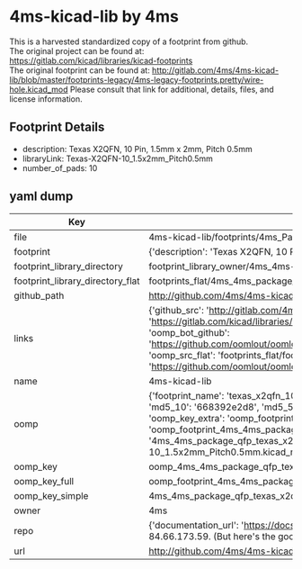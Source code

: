 # 4ms-kicad-lib by 4ms  
This is a harvested standardized copy of a footprint from github.  
The original project can be found at:  
https://gitlab.com/kicad/libraries/kicad-footprints  
The original footprint can be found at:
http://gitlab.com/4ms/4ms-kicad-lib/blob/master/footprints-legacy/4ms-legacy-footprints.pretty/wire-hole.kicad_mod
Please consult that link for additional, details, files, and license information.  
## Footprint Details
* description: Texas  X2QFN, 10 Pin, 1.5mm x 2mm, Pitch 0.5mm  
* libraryLink: Texas-X2QFN-10_1.5x2mm_Pitch0.5mm  
* number_of_pads: 10  
## yaml dump  
| Key | Value |  
| --- | --- |  
| file | 4ms-kicad-lib/footprints/4ms_Package_QFP.pretty/Texas-X2QFN-10_1.5x2mm_Pitch0.5mm.kicad_mod |  
| footprint | {'description': 'Texas  X2QFN, 10 Pin, 1.5mm x 2mm, Pitch 0.5mm', 'libraryLink': 'Texas-X2QFN-10_1.5x2mm_Pitch0.5mm', 'number_of_pads': 10} |  
| footprint_library_directory | footprint_library_owner/4ms_4ms-kicad-lib |  
| footprint_library_directory_flat | footprints_flat/4ms_4ms_package_qfp_texas_x2qfn_10_1_5x2mm_pitch0_5mm/working |  
| github_path | http://github.com/4ms/4ms-kicad-lib/blob/master/footprints/4ms_Package_QFP.pretty/Texas-X2QFN-10_1.5x2mm_Pitch0.5mm.kicad_mod |  
| links | {'github_src': 'http://gitlab.com/4ms/4ms-kicad-lib/blob/master/footprints-legacy/4ms-legacy-footprints.pretty/wire-hole.kicad_mod', 'github_src_repo': 'https://gitlab.com/kicad/libraries/kicad-footprints', 'oomp_bot': 'footprints/4ms_4ms_package_qfp_texas_x2qfn_10_1_5x2mm_pitch0_5mm/working', 'oomp_bot_github': 'https://github.com/oomlout/oomlout_oomp_footprint_bot/tree/main/footprints/4ms_4ms_package_qfp_texas_x2qfn_10_1_5x2mm_pitch0_5mm/working', 'oomp_src_flat': 'footprints_flat/footprints_flat/4ms_4ms_package_qfp_texas_x2qfn_10_1_5x2mm_pitch0_5mm/working', 'oomp_src_flat_github': 'https://github.com/oomlout/oomlout_oomp_footprint_src/tree/main/footprints_flat/4ms_4ms_package_qfp_texas_x2qfn_10_1_5x2mm_pitch0_5mm/working'} |  
| name | 4ms-kicad-lib |  
| oomp | {'footprint_name': 'texas_x2qfn_10_1_5x2mm_pitch0_5mm', 'library_name': '4ms_package_qfp', 'md5': '668392e2d8bce6901ea012f57e730ebe', 'md5_10': '668392e2d8', 'md5_5': '66839', 'md5_6': '668392', 'oomp_key': 'oomp_4ms_4ms_package_qfp_texas_x2qfn_10_1_5x2mm_pitch0_5mm', 'oomp_key_extra': 'oomp_footprint_4ms_4ms_package_qfp_texas_x2qfn_10_1_5x2mm_pitch0_5mm', 'oomp_key_full': 'oomp_footprint_4ms_4ms_package_qfp_texas_x2qfn_10_1_5x2mm_pitch0_5mm_668392', 'oomp_key_simple': '4ms_4ms_package_qfp_texas_x2qfn_10_1_5x2mm_pitch0_5mm', 'original_filename': '4ms-kicad-lib/footprints/4ms_Package_QFP.pretty/Texas-X2QFN-10_1.5x2mm_Pitch0.5mm.kicad_mod', 'owner_name': '4ms'} |  
| oomp_key | oomp_4ms_4ms_package_qfp_texas_x2qfn_10_1_5x2mm_pitch0_5mm |  
| oomp_key_full | oomp_footprint_4ms_4ms_package_qfp_texas_x2qfn_10_1_5x2mm_pitch0_5mm |  
| oomp_key_simple | 4ms_4ms_package_qfp_texas_x2qfn_10_1_5x2mm_pitch0_5mm |  
| owner | 4ms |  
| repo | {'documentation_url': 'https://docs.github.com/rest/overview/resources-in-the-rest-api#rate-limiting', 'message': "API rate limit exceeded for 84.66.173.59. (But here's the good news: Authenticated requests get a higher rate limit. Check out the documentation for more details.)"} |  
| url | http://github.com/4ms/4ms-kicad-lib |  

